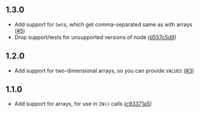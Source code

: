 ## 1.3.0

- Add support for `Set`s, which get comma-separated same as with arrays ([#5](https://github.com/TehShrike/sql-tagged-template-literal/pull/5))
- Drop support/tests for unsupported versions of node ([d557c5d9](https://github.com/TehShrike/sql-tagged-template-literal/commit/d557c5d91d6767fc38d4e2723a9b6e3e0c896547))

## 1.2.0

- Add support for two-dimensional arrays, so you can provide `VALUES` ([#3](https://github.com/TehShrike/sql-tagged-template-literal/pull/3))

## 1.1.0

- Add support for arrays, for use in `IN()` calls ([c93371a5](https://github.com/TehShrike/sql-tagged-template-literal/commit/c93371a53dd383c4f707d68d832970c35a4fc2e7))
